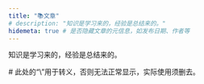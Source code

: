 ```yaml
---
title: "📚文章"
# description: "知识是学习来的，经验是总结来的。"
hidemeta: true # 是否隐藏文章的元信息，如发布日期、作者等
---
```


知识是学习来的，经验是总结来的。

<!--\more--> # 此处的“\”用于转义，否则无法正常显示，实际使用须删去。
